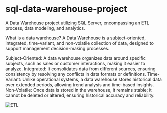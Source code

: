 # sql-data-warehouse-project
A Data Warehouse project utilizing SQL Server, encompassing an ETL process, data modeling, and analytics.

What is a data warehouse?
A Data Warehouse is a subject-oriented, integrated, time-variant, and non-volatile collection of data, designed to support management decision-making processes. 

Subject-Oriented: A data warehouse organizes data around specific subjects, such as sales or customer interactions, making it easier to analyze.
Integrated: It consolidates data from different sources, ensuring consistency by resolving any conflicts in data formats or definitions.
Time-Variant: Unlike operational systems, a data warehouse stores historical data over extended periods, allowing trend analysis and time-based insights.
Non-Volatile: Once data is stored in the warehouse, it remains stable; it cannot be deleted or altered, ensuring historical accuracy and reliability.

![ETL](C:\Ansha\Kent\projects\sql-data-warehouse-project\ETL.png)





